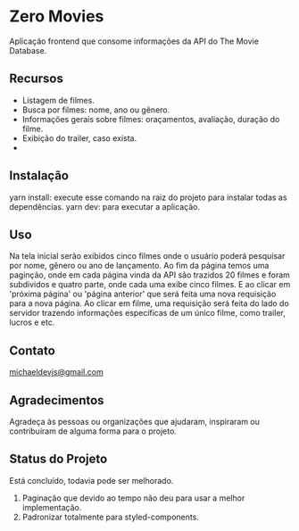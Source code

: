 # Zero Movies

Aplicação frontend que consome informações da API do The Movie Database. 

## Recursos

- Listagem de filmes.
- Busca por filmes: nome, ano ou gênero.
- Informações gerais sobre filmes: oraçamentos, avaliação, duração do filme.
- Exibição do trailer, caso exista.
- 

## Instalação

yarn install: execute esse comando na raiz do projeto para instalar todas as dependências. 
yarn dev: para executar a aplicação.

## Uso

Na tela inicial serão exibidos cinco filmes onde o usuário poderá pesquisar por nome, gênero ou ano de lançamento. 
Ao fim da página temos uma paginção, onde em cada página vinda da API são trazidos 20 filmes e foram subdividos e quatro parte, onde cada
uma exibe cinco filmes. E ao clicar em 'próxima página' ou 'página anterior' que será feita uma nova requisição para a nova página.
Ao clicar em filme, uma requisição será feita do lado do servidor trazendo informações específicas de um único filme, como trailer, lucros e etc.

## Contato

michaeldevjs@gmail.com

## Agradecimentos

Agradeça às pessoas ou organizações que ajudaram, inspiraram ou contribuíram de alguma forma para o projeto.

## Status do Projeto

Está concluído, todavia pode ser melhorado. 
1. Paginação que devido ao tempo não deu para usar a melhor implementação.
2. Padronizar totalmente para styled-components.



